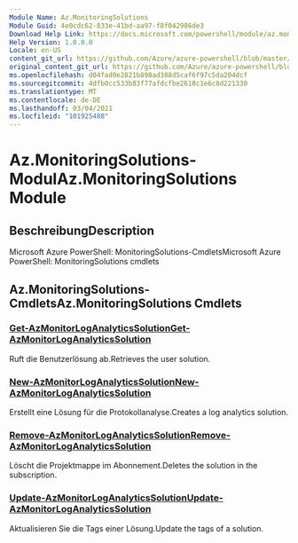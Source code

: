 ```yaml
---
Module Name: Az.MonitoringSolutions
Module Guid: 4e0cdc62-833e-41bd-aa97-f8f042986de3
Download Help Link: https://docs.microsoft.com/powershell/module/az.monitoringsolutions
Help Version: 1.0.0.0
Locale: en-US
content_git_url: https://github.com/Azure/azure-powershell/blob/master/src/MonitoringSolutions/help/Az.MonitoringSolutions.md
original_content_git_url: https://github.com/Azure/azure-powershell/blob/master/src/MonitoringSolutions/help/Az.MonitoringSolutions.md
ms.openlocfilehash: d04fad0e2821b898ad388d5caf6f97c5da204dcf
ms.sourcegitcommit: 4dfb0cc533b83f77afdcfbe2618c1e6c8d221330
ms.translationtype: MT
ms.contentlocale: de-DE
ms.lasthandoff: 03/04/2021
ms.locfileid: "101925488"
---
```

# <span data-ttu-id="ac25b-101">Az.MonitoringSolutions-Modul</span><span class="sxs-lookup"><span data-stu-id="ac25b-101">Az.MonitoringSolutions Module</span></span>
## <span data-ttu-id="ac25b-102">Beschreibung</span><span class="sxs-lookup"><span data-stu-id="ac25b-102">Description</span></span>
<span data-ttu-id="ac25b-103">Microsoft Azure PowerShell: MonitoringSolutions-Cmdlets</span><span class="sxs-lookup"><span data-stu-id="ac25b-103">Microsoft Azure PowerShell: MonitoringSolutions cmdlets</span></span>

## <span data-ttu-id="ac25b-104">Az.MonitoringSolutions-Cmdlets</span><span class="sxs-lookup"><span data-stu-id="ac25b-104">Az.MonitoringSolutions Cmdlets</span></span>
### [<span data-ttu-id="ac25b-105">Get-AzMonitorLogAnalyticsSolution</span><span class="sxs-lookup"><span data-stu-id="ac25b-105">Get-AzMonitorLogAnalyticsSolution</span></span>](Get-AzMonitorLogAnalyticsSolution.md)
<span data-ttu-id="ac25b-106">Ruft die Benutzerlösung ab.</span><span class="sxs-lookup"><span data-stu-id="ac25b-106">Retrieves the user solution.</span></span>

### [<span data-ttu-id="ac25b-107">New-AzMonitorLogAnalyticsSolution</span><span class="sxs-lookup"><span data-stu-id="ac25b-107">New-AzMonitorLogAnalyticsSolution</span></span>](New-AzMonitorLogAnalyticsSolution.md)
<span data-ttu-id="ac25b-108">Erstellt eine Lösung für die Protokollanalyse.</span><span class="sxs-lookup"><span data-stu-id="ac25b-108">Creates a log analytics solution.</span></span>

### [<span data-ttu-id="ac25b-109">Remove-AzMonitorLogAnalyticsSolution</span><span class="sxs-lookup"><span data-stu-id="ac25b-109">Remove-AzMonitorLogAnalyticsSolution</span></span>](Remove-AzMonitorLogAnalyticsSolution.md)
<span data-ttu-id="ac25b-110">Löscht die Projektmappe im Abonnement.</span><span class="sxs-lookup"><span data-stu-id="ac25b-110">Deletes the solution in the subscription.</span></span>

### [<span data-ttu-id="ac25b-111">Update-AzMonitorLogAnalyticsSolution</span><span class="sxs-lookup"><span data-stu-id="ac25b-111">Update-AzMonitorLogAnalyticsSolution</span></span>](Update-AzMonitorLogAnalyticsSolution.md)
<span data-ttu-id="ac25b-112">Aktualisieren Sie die Tags einer Lösung.</span><span class="sxs-lookup"><span data-stu-id="ac25b-112">Update the tags of a solution.</span></span>

